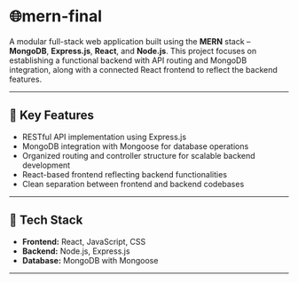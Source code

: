 # 🌐mern-final
A modular full-stack web application built using the **MERN** stack – **MongoDB**, **Express.js**, **React**, and **Node.js**. This project focuses on establishing a functional backend with API routing and MongoDB integration, along with a connected React frontend to reflect the backend features.

---

## 🚀 Key Features

- RESTful API implementation using Express.js
- MongoDB integration with Mongoose for database operations
- Organized routing and controller structure for scalable backend development
- React-based frontend reflecting backend functionalities
- Clean separation between frontend and backend codebases

---

## 🧱 Tech Stack

- **Frontend:** React, JavaScript, CSS
- **Backend:** Node.js, Express.js
- **Database:** MongoDB with Mongoose

---



